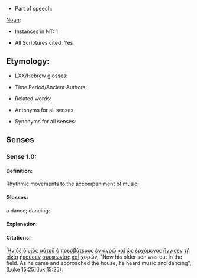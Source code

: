 * Part of speech: 

[Noun](http://ugg.readthedocs.io/en/latest/noun.html); 

* Instances in NT: 1

* All Scriptures cited: Yes

## Etymology: 


* LXX/Hebrew glosses: 

* Time Period/Ancient Authors: 

* Related words: 

* Antonyms for all senses

* Synonyms for all senses: 

## Senses 

### Sense 1.0: 

#### Definition: 

Rhythmic movements to the accompaniment of music; 
 
#### Glosses: 

a dance; dancing;

#### Explanation: 

#### Citations: 

[Ἦν](../G99999/01.md) [δὲ](../G11610/01.md) [ὁ](../G35880/01.md) [υἱὸς](../G52070/01.md) [αὐτοῦ](../G08460/01.md) [ὁ](../G35880/01.md) [πρεσβύτερος](../G42450/01.md) [ἐν](../G17220/01.md) [ἀγρῷ](../G00680/01.md) [καὶ](../G25320/01.md) [ὡς](../G56130/01.md) [ἐρχόμενος](../G20640/01.md) [ἤγγισεν](../G14480/01.md) [τῇ](../G35880/01.md) [οἰκίᾳ](../G36140/01.md) [ἤκουσεν](../G01910/01.md) [συμφωνίας](../G48580/01.md) [καὶ](../G25320/01.md) χορῶν, "Now his older son was out in the field. As he came and approached the house, he heard music and dancing", [Luke 15:25](luk 15:25).  
